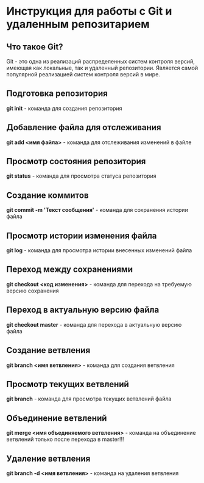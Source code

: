 # Инструкция для работы с Git и удаленным репозитарием

## Что такое Git?

Git - это одна из реализаций распределенных систем контроля версий, имеющая как локальные, так и удаленный репозитории. Является самой популярной реализацией систем контроля версий в мире.

## Подготовка репозитория
**git init** - команда для создания репозитория

## Добавление файла для отслеживания

**git add <имя файла>** - команда для отслеживания изменений в файле

## Просмотр состояния репозитория
**git status** - команда для просмотра статуса репозитория

## Создание коммитов

**git commit -m 'Текст сообщения'** - команда для сохранения истории файла

## Просмотр истории изменения файла

**git log** - команда для просмотра истории внесенных изменений файла

## Переход между сохранениями

**git checkout <код изменения>** - команда для перехода на требуемую версию сохранения

## Переход в актуальную версию файла

**git checkout master** - команда для перехода в актуальную версию файла

## Создание ветвления
**git branch <имя ветвления>** - команда для создания ветвления

## Просмотр текущих ветвлений
**git branch** - команда для просмотра текущих ветвлений файла

## Объединение ветвлений
**git merge <имя объединяемого ветвления>** - команда на объединение ветвлений только после перехода в master!!!

## Удаление ветвления
**git branch -d <имя ветвления>** - команда на удаления ветвления